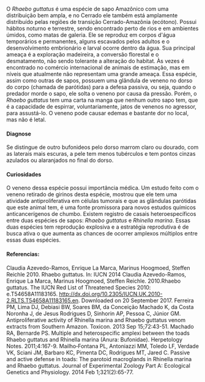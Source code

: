 ﻿O *Rhaebo guttatus* é uma espécie de sapo Amazônico com uma distribuição bem ampla, e no Cerrado ele também está amplamente distribuído pelas regiões de transição Cerrado-Amazônia (ecótono). Possui hábitos noturno e terrestre, sendo encontrado perto de rios e em ambientes úmidos, como <glossario>matas de galeria</glossario>. Ele se reproduz em corpos d'água temporários e permanentes, alguns escavados pelos adultos e o desenvolvimento embrionário e larval ocorre dentro da água.
Sua principal ameaça é a exploração madeireira, a conversão florestal e o desmatamento, não sendo tolerante a alteração do habitat. Às vezes é encontrado no comércio internacional de animais de estimação, mas em níveis que atualmente não representam uma grande ameaça.
Essa espécie, assim como outras de sapos, possuem uma glândula de veneno no dorso do corpo (chamada de parótidas) para a <glossario>defesa passiva</glossario>, ou seja, quando o predador morde o sapo, ele solta o veneno por causa da pressão. Porém, o *Rhaebo guttatus* tem uma carta na manga que nenhum outro sapo tem, que é a capacidade de espirrar, voluntariamente, jatos de venenos no agressor, para assustá-lo. O veneno pode causar edemas e bastante dor no local, mas não é letal.


#### Diagnose
Se distingue de outro bufonideos pelo dorso marrom claro ou dourado, com as laterais mais escuras, a pele tem menos tubérculos e tem pontos cinzas azulados ou alaranjados no final do dorso.




#### Curiosidades
O veneno dessa espécie possui importância médica. Um estudo feito com o veneno retirado de girinos desta espécie, mostrou que ele tem uma atividade antiproliferativa em células tumorais e que as glândulas parótidas que este animal tem, é uma fonte promissora para novos estudos químicos anticancerígenos de chumbo.
Existem registro de casais heteroespecíficos entre duas espécies de sapos: *Rhaebo guttatus* e *Rhinella marina*. Essas duas espécies tem reprodução explosiva e a estratégia reprodutiva é de busca ativa o que aumenta as chances de ocorrer amplexos múltiplos entre essas duas espécies.




#### Referencias: 
Claudia Azevedo-Ramos, Enrique La Marca, Marinus Hoogmoed, Steffen Reichle 2010. Rhaebo guttatus. In: IUCN 2014
Claudia Azevedo-Ramos, Enrique La Marca, Marinus Hoogmoed, Steffen Reichle. 2010.Rhaebo guttatus. The IUCN Red List of Threatened Species 2010: e.T54658A11183165. http://dx.doi.org/10.2305/IUCN.UK.2010-2.RLTS.T54658A11183165.en. Downloaded on 20 September 2017.
Ferreira PM, Lima DJ, Debiasi BW, Soares BM, da Conceição Machado K, da Costa Noronha J, de Jesus Rodrigues D, Sinhorin AP, Pessoa C, Júnior GM. Antiproliferative activity of Rhinella marina and Rhaebo guttatus venom extracts from Southern Amazon. Toxicon. 2013 Sep 15;72:43-51.
Machado RA, Bernarde PS. Multiple and heterospecific amplexi between the toads Rhaebo guttatus and Rhinella marina (Anura: Bufonidae). Herpetology Notes. 2011;4:167-9.
Mailho‐Fontana PL, Antoniazzi MM, Toledo LF, Verdade VK, Sciani JM, Barbaro KC, Pimenta DC, Rodrigues MT, Jared C. Passive and active defense in toads: The parotoid macroglands in Rhinella marina and Rhaebo guttatus. Journal of Experimental Zoology Part A: Ecological Genetics and Physiology. 2014 Feb 1;321(2):65-77.